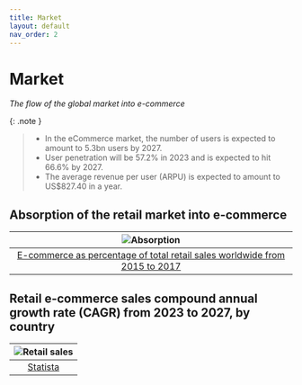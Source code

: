 ```yaml
---
title: Market
layout: default
nav_order: 2
---
```


# Market

_The flow of the global market into e-commerce_

{: .note }
> - In the eCommerce market, the number of users is expected to amount to 5.3bn users by 2027.
> - User penetration will be 57.2% in 2023 and is expected to hit 66.6% by 2027.
> - The average revenue per user (ARPU) is expected to amount to US$827.40 in a year.

## Absorption of the retail market into e-commerce

| ![Absorption](/en/assets/images/absorption.png) |
|:--:| 
| [E-commerce as percentage of total retail sales worldwide from 2015 to 2017](https://www.statista.com/forecasts/220177/b2c-e-commerce-sales-cagr-forecast-for-selected-countries) |

## Retail e-commerce sales compound annual growth rate (CAGR) from 2023 to 2027, by country

| ![Retail sales](/en/assets/images/retail_sales.webp "Retail Sales") |
|:--:| 
| [Statista](https://www.statista.com/forecasts/220177/b2c-e-commerce-sales-cagr-forecast-for-selected-countries) |
